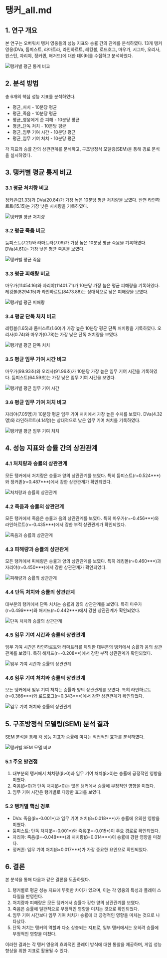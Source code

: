 
# 탱커_all.md

## 1. 연구 개요

본 연구는 오버워치 탱커 영웅들의 성능 지표와 승률 간의 관계를 분석하였다. 13개 탱커 영웅(DVa, 둠피스트, 라마트라, 라인하르트, 레킹볼, 로드호그, 마우가, 시그마, 오리사, 윈스턴, 자리야, 정커퀸, 해저드)에 대한 데이터를 수집하고 분석하였다.

![탱커별 평균 통계 비교](./images/tanks_stats_compare.png)

## 2. 분석 방법

총 6개의 핵심 성능 지표를 분석하였다.
- 평균_처치 - 10분당 평균
- 평균_죽음 - 10분당 평균
- 평균_영웅에게 준 피해 - 10분당 평균
- 평균_단독 처치 - 10분당 평균
- 평균_임무 기여 시간 - 10분당 평균
- 평균_임무 기여 처치 - 10분당 평균

각 지표와 승률 간의 상관관계를 분석하고, 구조방정식 모델링(SEM)을 통해 경로 분석을 실시하였다.

## 3. 탱커별 평균 통계 비교

### 3.1 평균 처치량 비교

정커퀸(21.33)과 DVa(20.84)가 가장 높은 10분당 평균 처치량을 보였다. 반면 라인하르트(15.15)는 가장 낮은 처치량을 기록하였다.

![탱커별 평균 처치량](./images/tanks_kill_compare.png)

### 3.2 평균 죽음 비교

둠피스트(7.21)와 라마트라(7.09)가 가장 높은 10분당 평균 죽음을 기록하였다. DVa(4.61)는 가장 낮은 평균 죽음을 보였다.

![탱커별 평균 죽음](./images/tanks_death_compare.png)

### 3.3 평균 피해량 비교

마우가(11454.16)와 자리야(11401.71)가 10분당 가장 높은 평균 피해량을 기록하였다. 레킹볼(8294.15)과 라인하르트(8473.88)는 상대적으로 낮은 피해량을 보였다.

![탱커별 평균 피해량](./images/tanks_damage_compare.png)

### 3.4 평균 단독 처치 비교

레킹볼(1.65)과 둠피스트(1.60)가 가장 높은 10분당 평균 단독 처치량을 기록하였다. 오리사(0.74)와 마우가(0.78)는 가장 낮은 단독 처치량을 보였다.

![탱커별 평균 단독 처치](./images/tanks_solo_kill_compare.png)

### 3.5 평균 임무 기여 시간 비교

마우가(99.93초)와 오리사(91.96초)가 10분당 가장 높은 임무 기여 시간을 기록하였다. 둠피스트(64.59초)는 가장 낮은 임무 기여 시간을 보였다.

![탱커별 평균 임무 기여 시간](./images/tanks_mission_time_compare.png)

### 3.6 평균 임무 기여 처치 비교

자리야(7.05명)가 10분당 평균 임무 기여 처치에서 가장 높은 수치를 보였다. DVa(4.32명)와 라인하르트(4.14명)는 상대적으로 낮은 임무 기여 처치를 기록하였다.

![탱커별 평균 임무 기여 처치](./images/tanks_mission_kill_compare.png)

## 4. 성능 지표와 승률 간의 상관관계

### 4.1 처치량과 승률의 상관관계

모든 탱커에서 처치량은 승률과 양의 상관관계를 보였다. 특히 둠피스트(r=0.524***)와 정커퀸(r=0.487***)에서 강한 상관관계가 확인되었다.

![처치량과 승률의 상관관계](./images/tanks_kill_winrate_corr.png)

### 4.2 죽음과 승률의 상관관계

모든 탱커에서 죽음은 승률과 음의 상관관계를 보였다. 특히 마우가(r=-0.456***)와 라인하르트(r=-0.435***)에서 강한 부적 상관관계가 확인되었다.

![죽음과 승률의 상관관계](./images/tanks_death_winrate_corr.png)

### 4.3 피해량과 승률의 상관관계

모든 탱커에서 피해량은 승률과 양의 상관관계를 보였다. 특히 레킹볼(r=0.460***)과 자리야(r=0.450***)에서 강한 상관관계가 확인되었다.

![피해량과 승률의 상관관계](./images/tanks_damage_winrate_corr.png)

### 4.4 단독 처치와 승률의 상관관계

대부분의 탱커에서 단독 처치는 승률과 양의 상관관계를 보였다. 특히 마우가(r=0.499***)와 해저드(r=0.442***)에서 강한 상관관계가 확인되었다.

![단독 처치와 승률의 상관관계](./images/tanks_solo_kill_winrate_corr.png)

### 4.5 임무 기여 시간과 승률의 상관관계

임무 기여 시간은 라인하르트와 라마트라를 제외한 대부분의 탱커에서 승률과 음의 상관관계를 보였다. 특히 해저드(r=-0.208**)에서 강한 부적 상관관계가 확인되었다.

![임무 기여 시간과 승률의 상관관계](./images/tanks_mission_time_winrate_corr.png)

### 4.6 임무 기여 처치와 승률의 상관관계

모든 탱커에서 임무 기여 처치는 승률과 양의 상관관계를 보였다. 특히 라인하르트(r=0.386***)와 로드호그(r=0.343***)에서 강한 상관관계가 확인되었다.

![임무 기여 처치와 승률의 상관관계](./images/tanks_mission_kill_winrate_corr.png)

## 5. 구조방정식 모델링(SEM) 분석 결과

SEM 분석을 통해 각 성능 지표가 승률에 미치는 직접적인 효과를 분석하였다.

![탱커별 SEM 모델 비교](./images/tanks_sem_model_compare.png)

### 5.1 주요 발견점

1. 대부분의 탱커에서 처치량(β>0)과 임무 기여 처치(β>0)는 승률에 긍정적인 영향을 미쳤다.
2. 죽음(β<0)과 단독 처치(β<0)는 많은 탱커에서 승률에 부정적인 영향을 미쳤다.
3. 임무 기여 시간은 탱커별로 다양한 효과를 보였다.

### 5.2 탱커별 핵심 경로

- DVa: 죽음(β=-0.001*)과 임무 기여 처치(β=0.018***)가 승률에 유의한 영향을 미쳤다.
- 둠피스트: 단독 처치(β=-0.001*)와 죽음(β=-0.015*)이 주요 경로로 확인되었다.
- 자리야: 죽음(β=-0.048***)과 처치량(β=0.014***)이 승률에 강한 영향을 미쳤다.
- 정커퀸: 임무 기여 처치(β=0.017***)가 가장 중요한 요인으로 확인되었다.

## 6. 결론

본 분석을 통해 다음과 같은 결론을 도출하였다.

1. 탱커별로 평균 성능 지표에 뚜렷한 차이가 있으며, 이는 각 영웅의 특성과 플레이 스타일을 반영한다.
2. 처치량과 피해량은 모든 탱커에서 승률과 강한 양의 상관관계를 보였다.
3. 죽음은 승률에 일관적으로 부정적인 영향을 미치는 것으로 확인되었다.
4. 임무 기여 시간보다 임무 기여 처치가 승률에 더 긍정적인 영향을 미치는 것으로 나타났다.
5. 단독 처치는 탱커의 역할과 다소 상충되는 지표로, 일부 탱커에서는 오히려 승률에 부정적인 영향을 미쳤다.

이러한 결과는 각 탱커 영웅의 효과적인 플레이 방식에 대한 통찰을 제공하며, 게임 성능 향상을 위한 지표로 활용될 수 있다.
